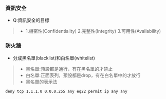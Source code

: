 ### 資訊安全 
* Q:資訊安全的目標
>* 1.機密性(Confidentiality) 2.完整性(Integrity) 3.可用性(Availability)
### 防火牆
* 分成黑名單(blacklist)和白名單(whitelist)
>* 黑名單:預設都是通行，有在黑名單的才禁止
>* 白名單:正面表列，預設都是drop，有在白名單中的才放行
>* 黑名單的表示法
```
deny tcp 1.1.1.0 0.0.0.255 any eq22 permit ip any any
```
